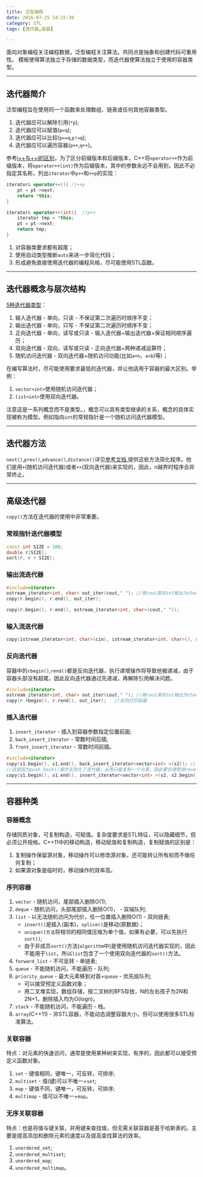 ```yaml
---
title: 泛型编程
date: 2016-07-25 14:15:38
category: STL
tags: [迭代器,容器]

---
```


面向对象编程关注编程数据，泛型编程关注算法。共同点是抽象和创建代码可重用性。
模板使得算法独立于存储的数据类型，而迭代器使算法独立于使用的容器类型。

---

## 迭代器简介

泛型编程旨在使用同一个函数来处理数组、链表或任何其他容器类型。
1. 迭代器应可以解除引用(`*p`);
2. 迭代器应可以赋值(`p=q`);
3. 迭代器应可以比较(`p==q`,`p!=q`);
4. 迭代器应可以遍历容器(`p++`,`q++`)。

参考[i++与++i的区别](http://rylcode.cn/2016/05/06/i++%E4%B8%8E++i%E7%9A%84%E5%8C%BA%E5%88%AB/)，为了区分前缀版本和后缀版本，C++将`operator++`作为前缀版本，将`operator++(int)`作为后缀版本，其中的参数永远不会用到，因此不必指定其名称，列出`iterator`中`p++`和`++p`的实现：
```C++
iterator& operator++(){	//++p
	pt = pt->next;
	return *this;
}

iterator& operator++(int){	//p++
	iterator tmp = *this;
	pt = pt->next;
	return tmp; 
}
```

1. 对容器类要求都有超尾；
2. 使用自动类型推断`auto`来进一步简化代码；
3. 形成避免直接使用迭代器的编程风格，尽可能使用STL函数。

---

## 迭代器概念与层次结构

[5种迭代器类型](http://www.cplusplus.com/reference/iterator/)：
1. 输入迭代器 - 单向，只读 - 不保证第二次遍历时顺序不变；
2. 输出迭代器 - 单向，只写 - 不保证第二次遍历时顺序不变；
3. 正向迭代器 - 单向，读写或只读 - 输入迭代器+输出迭代器+保证相同顺序遍历；
4. 双向迭代器 - 双向，读写或只读 - 正向迭代器+两种递减运算符；
5. 随机访问迭代器 - 双向迭代器+随机访问功能(比如`a+n`，`a<b`)等)；

在编写算法时，尽可能使用要求最低的迭代器，并让他适用于容器的最大区别。举例：
1. `vector<int>`使用随机访问迭代器；
2. `list<int>`使用双向迭代器。

注意这是一系列概念而不是类型。，概念可以具有类型继承的关系，概念的具体实现被称为模型。例如指向`int`的常规指针是一个随机访问迭代器模型。

---

## 迭代器方法

`next()`,`prev()`,`advance()`,`distance()`详见[参考文档](http://www.cplusplus.com/reference/iterator/),提供这些方法简化程序。他们是用`+`(随机访问迭代器)或者`++`(双向迭代器)来实现的，因此，n越界时程序会异常终止。

---

## 高级迭代器

`copy()`方法在迭代器的使用中非常重要。

### 常规指针迭代器模型
```C++
const int SIZE = 100;
double r[SIZE];
sort(r, r + SIZE);
```

### 输出流迭代器
```C++
#include<iterator>
ostream_iterator<int, char> out_iter(cout," ");	//用cout类将int输出为char
copy(r.begin(), r.end(), out_iter);

copy(r.begin(), r.end(), ostream_iterator<int, char>(cout," "));
```

### 输入流迭代器
```C++
copy(istream_iterator<int, char>(cin), istream_iterator<int, char>(), r.begin());	//使用cin类将char存为int
```

### 反向迭代器
容器中的`rbegin()`,`rend()`都是反向迭代器，执行递增操作将导致他被递减，由于容器头部没有超尾，因此反向迭代器通过先递减，再解除引用解决问题。
```C++
#include<iterator>
ostream_iterator<int, char> out_iter(cout," ");	//用cout类将int输出为char
copy(r.rbegin(), r.rend(), out_iter);	//反向打印容器
```

### 插入迭代器
1. `insert_iterator` - 插入到容器参数指定位置前面;
2. `back_insert_iterator` - 常数时间后插;
3. `front_insert_iterator` - 常数时间前插。

```C++
#include<iterator>
copy(s1.begin(), s1,end(), back_insert_iterator<vector<int> >(s2));	//不要用这个迭代器对容器自我复制，可以用for_each()传递函数体，即s1和s2不要是同一个东西！
//这是因为push_back()操作无效化了迭代器，从而只能复制一个元素。因此要合理使用reverse()
copy(s1.begin(), s1.end(), insert_iterator<vector<int> >(s2, s2.begin()));
```

---

## 容器种类

### 容器概念
存储同质对象，可复制构造，可赋值。复杂度要求是STL特征，可以隐藏细节，但必须公开规格。C++11中的移动构造，移动赋值和复制构造，复制赋值的区别是：
1. 复制操作保留源对象，移动操作可以修改源对象，还可能转让所有权而不做任何复制；
2. 如果源对象是临时的，移动操作的效率高。

### 序列容器
1. `vector` - 随机访问，尾部插入删除O(1);
2. `deque` - 随机访问，头部尾部插入删除O(1)， - 双端队列;
3. `list` - 以无法随机访问为代价，任一位置插入删除O(1) - 双向链表;
	+ `insert()`是插入(副本)，`splice()`是移动(原数据)；
	+ `unique()方法`将相邻的相同值压缩为单个值，如果有必要，可以先执行`sort()`;
	+ 由于非成员`sort()`方法(`algorithm`中)是使用随机访问迭代器实现的，因此不能用于`list`，所以`list`包含了一个使用双向迭代器的`sort()`方法。
4. `forward_list` - 不可反转 - 单链表;
5. `queue` - 不能随机访问，不能遍历 - 队列;
6. `priority_queue` - 最大元素移到对首+`queue` - 优先级队列;
	+ 可以接受预定义函数对象；
	+ 用二叉堆实现，数组存储，按二叉树的BFS存放，N的左右孩子为2N和2N+1，删除插入均为O(logn)。
7. `stack` - 不能随机访问，不能遍历 - 栈。
8. `array`(C++11) - 非STL容器，不能动态调整容器大小，但可以使用很多STL标准算法。

### 关联容器
特点：对元素的快速访问，通常是使用某种树来实现，有序的，因此都可以接受预定义函数对象。
1. `set` - 键值相同，键唯一，可反转，可排序;
2. `multiset` - 值(键)可以不唯一+`set`;
3. `map` - 键值不同，键唯一，可反转，可排序;
4. `multimap` - 值可以不唯一+`map`。
 
### 无序关联容器
特点：也是将值与键关联，并用键来查找值，但无需关联容器是基于哈斯表的。主要是提高添加和删除元素的速度以及提高查找算法的效率。
1. `unordered_set`;
2. `unordered_multiset`;
3. `unordered_map`;
4. `unordered_multimap`。
